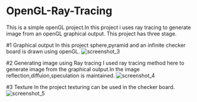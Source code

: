 # OpenGL-Ray-Tracing
This is a simple openGL project.In this project i uses ray tracing to generate image from an openGL graphical output. This project has three stage.

#1 Graphical output
In this project sphere,pyramid and an infinite checker board is drawn using openGL.
![screenshot_3](https://user-images.githubusercontent.com/26821006/53491561-ee709c00-3ac0-11e9-943a-1ebd3de70c31.png)

#2 Generating image using  Ray tracing
I used ray tracing method here to generate image from the graphical output.In the image reflection,diffuion,speculation is maintained.
![screenshot_4](https://user-images.githubusercontent.com/26821006/53491579-f7fa0400-3ac0-11e9-9852-7857defde976.png)

#3 Texture
In the project texturing can be used in the checker board.
![screenshot_5](https://user-images.githubusercontent.com/26821006/53491586-faf4f480-3ac0-11e9-82ba-d31d248f8dfa.png)
